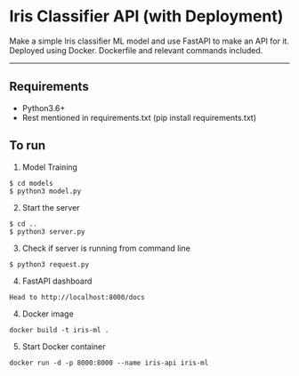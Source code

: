 Iris Classifier API (with Deployment)
======================================

Make a simple Iris classifier ML model and use FastAPI to make an API for it. Deployed using Docker. Dockerfile and relevant commands included.

------

## Requirements
* Python3.6+
* Rest mentioned in requirements.txt (pip install requirements.txt)

## To run 

1. Model Training
  ```
  $ cd models
  $ python3 model.py
  ```
2. Start the server
  ```
  $ cd ..
  $ python3 server.py
  ```
3. Check if server is running from command line 
  ```
  $ python3 request.py
  ```
4. FastAPI dashboard 
  ```
  Head to http://localhost:8000/docs
  ```
4. Docker image
  ```
  docker build -t iris-ml .
  ```
5. Start Docker container
  ```
  docker run -d -p 8000:8000 --name iris-api iris-ml
  ```

